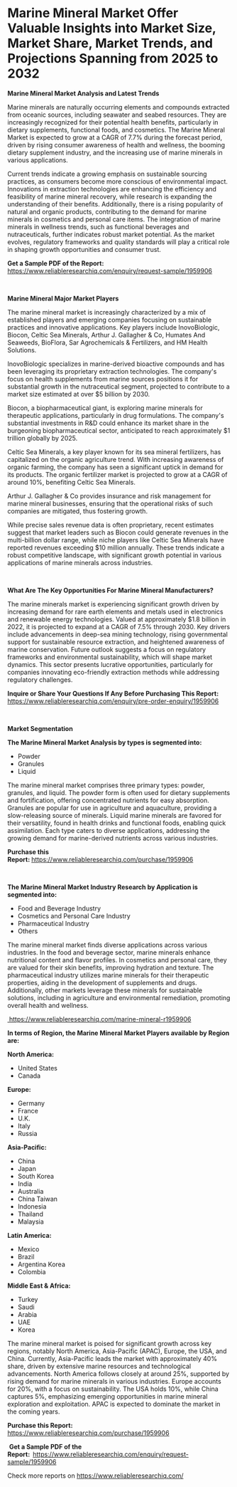 <p><h1>Marine Mineral Market Offer Valuable Insights into Market Size, Market Share, Market Trends, and Projections Spanning from 2025 to 2032</h1></p><p><strong>Marine Mineral Market Analysis and Latest Trends</strong></p>
<p><p>Marine minerals are naturally occurring elements and compounds extracted from oceanic sources, including seawater and seabed resources. They are increasingly recognized for their potential health benefits, particularly in dietary supplements, functional foods, and cosmetics. The Marine Mineral Market is expected to grow at a CAGR of 7.7% during the forecast period, driven by rising consumer awareness of health and wellness, the booming dietary supplement industry, and the increasing use of marine minerals in various applications.</p><p>Current trends indicate a growing emphasis on sustainable sourcing practices, as consumers become more conscious of environmental impact. Innovations in extraction technologies are enhancing the efficiency and feasibility of marine mineral recovery, while research is expanding the understanding of their benefits. Additionally, there is a rising popularity of natural and organic products, contributing to the demand for marine minerals in cosmetics and personal care items. The integration of marine minerals in wellness trends, such as functional beverages and nutraceuticals, further indicates robust market potential. As the market evolves, regulatory frameworks and quality standards will play a critical role in shaping growth opportunities and consumer trust.</p></p>
<p><strong>Get a Sample PDF of the Report:&nbsp;</strong> <a href="https://www.reliableresearchiq.com/enquiry/request-sample/1959906?utm_campaign=3513&utm_medium=2&utm_source=Github&utm_content=ia&utm_term=01042025&utm_id=marine-mineral">https://www.reliableresearchiq.com/enquiry/request-sample/1959906</a></p>
<p>&nbsp;</p>
<p><strong>Marine Mineral Major Market Players</strong></p>
<p><p>The marine mineral market is increasingly characterized by a mix of established players and emerging companies focusing on sustainable practices and innovative applications. Key players include InovoBiologic, Biocon, Celtic Sea Minerals, Arthur J. Gallagher & Co, Humates And Seaweeds, BioFlora, Sar Agrochemicals & Fertilizers, and HM Health Solutions.</p><p>InovoBiologic specializes in marine-derived bioactive compounds and has been leveraging its proprietary extraction technologies. The company's focus on health supplements from marine sources positions it for substantial growth in the nutraceutical segment, projected to contribute to a market size estimated at over $5 billion by 2030.</p><p>Biocon, a biopharmaceutical giant, is exploring marine minerals for therapeutic applications, particularly in drug formulations. The company's substantial investments in R&D could enhance its market share in the burgeoning biopharmaceutical sector, anticipated to reach approximately $1 trillion globally by 2025.</p><p>Celtic Sea Minerals, a key player known for its sea mineral fertilizers, has capitalized on the organic agriculture trend. With increasing awareness of organic farming, the company has seen a significant uptick in demand for its products. The organic fertilizer market is projected to grow at a CAGR of around 10%, benefiting Celtic Sea Minerals.</p><p>Arthur J. Gallagher & Co provides insurance and risk management for marine mineral businesses, ensuring that the operational risks of such companies are mitigated, thus fostering growth.</p><p>While precise sales revenue data is often proprietary, recent estimates suggest that market leaders such as Biocon could generate revenues in the multi-billion dollar range, while niche players like Celtic Sea Minerals have reported revenues exceeding $10 million annually. These trends indicate a robust competitive landscape, with significant growth potential in various applications of marine minerals across industries.</p></p>
<p>&nbsp;</p>
<p><strong>What Are The Key Opportunities For Marine Mineral Manufacturers?</strong></p>
<p><p>The marine minerals market is experiencing significant growth driven by increasing demand for rare earth elements and metals used in electronics and renewable energy technologies. Valued at approximately $1.8 billion in 2022, it is projected to expand at a CAGR of 7.5% through 2030. Key drivers include advancements in deep-sea mining technology, rising governmental support for sustainable resource extraction, and heightened awareness of marine conservation. Future outlook suggests a focus on regulatory frameworks and environmental sustainability, which will shape market dynamics. This sector presents lucrative opportunities, particularly for companies innovating eco-friendly extraction methods while addressing regulatory challenges.</p></p>
<p><strong>Inquire or Share Your Questions If Any Before Purchasing This Report:</strong> <a href="https://www.reliableresearchiq.com/enquiry/pre-order-enquiry/1959906?utm_campaign=3513&utm_medium=2&utm_source=Github&utm_content=ia&utm_term=01042025&utm_id=marine-mineral">https://www.reliableresearchiq.com/enquiry/pre-order-enquiry/1959906</a></p>
<p>&nbsp;</p>
<p><strong>Market Segmentation</strong></p>
<p><strong>The Marine Mineral Market Analysis by types is segmented into:</strong></p>
<p><ul><li>Powder</li><li>Granules</li><li>Liquid</li></ul></p>
<p><p>The marine mineral market comprises three primary types: powder, granules, and liquid. The powder form is often used for dietary supplements and fortification, offering concentrated nutrients for easy absorption. Granules are popular for use in agriculture and aquaculture, providing a slow-releasing source of minerals. Liquid marine minerals are favored for their versatility, found in health drinks and functional foods, enabling quick assimilation. Each type caters to diverse applications, addressing the growing demand for marine-derived nutrients across various industries.</p></p>
<p><strong>Purchase this Report:&nbsp;</strong><a href="https://www.reliableresearchiq.com/purchase/1959906?utm_campaign=3513&utm_medium=2&utm_source=Github&utm_content=ia&utm_term=01042025&utm_id=marine-mineral">https://www.reliableresearchiq.com/purchase/1959906</a></p>
<p>&nbsp;</p>
<p><strong>The Marine Mineral Market Industry Research by Application is segmented into:</strong></p>
<p><ul><li>Food and Beverage Industry</li><li>Cosmetics and Personal Care Industry</li><li>Pharmaceutical Industry</li><li>Others</li></ul></p>
<p><p>The marine mineral market finds diverse applications across various industries. In the food and beverage sector, marine minerals enhance nutritional content and flavor profiles. In cosmetics and personal care, they are valued for their skin benefits, improving hydration and texture. The pharmaceutical industry utilizes marine minerals for their therapeutic properties, aiding in the development of supplements and drugs. Additionally, other markets leverage these minerals for sustainable solutions, including in agriculture and environmental remediation, promoting overall health and wellness.</p></p>
<p><a href="https://www.reliableresearchiq.com/marine-mineral-r1959906?utm_campaign=3513&utm_medium=2&utm_source=Github&utm_content=ia&utm_term=01042025&utm_id=marine-mineral">&nbsp;https://www.reliableresearchiq.com/marine-mineral-r1959906</a></p>
<p><strong>In terms of Region, the Marine Mineral Market Players available by Region are:</strong></p>
<p>
    <p> <strong> North America: </strong>
        <ul>
            <li>United States</li>
            <li>Canada</li>
        </ul>
        </p> 
    <p> <strong> Europe: </strong>
        <ul>
            <li>Germany</li>
            <li>France</li>
            <li>U.K.</li>
            <li>Italy</li>
            <li>Russia</li>
        </ul>
        </p> 
    <p> <strong> Asia-Pacific: </strong>
        <ul>
            <li>China</li>
            <li>Japan</li>
            <li>South Korea</li>
            <li>India</li>
            <li>Australia</li>
            <li>China Taiwan</li>
            <li>Indonesia</li>
            <li>Thailand</li>
            <li>Malaysia</li>
        </ul>
        </p> 
    <p> <strong> Latin America: </strong>
        <ul>
            <li>Mexico</li>
            <li>Brazil</li>
            <li>Argentina Korea</li>
            <li>Colombia</li>
        </ul>
        </p> 
    <p> <strong> Middle East & Africa: </strong>
        <ul>
            <li>Turkey</li>
            <li>Saudi</li>
            <li>Arabia</li>
            <li>UAE</li>
            <li>Korea</li>
        </ul>
    </p>
    </p>
<p><p>The marine mineral market is poised for significant growth across key regions, notably North America, Asia-Pacific (APAC), Europe, the USA, and China. Currently, Asia-Pacific leads the market with approximately 40% share, driven by extensive marine resources and technological advancements. North America follows closely at around 25%, supported by rising demand for marine minerals in various industries. Europe accounts for 20%, with a focus on sustainability. The USA holds 10%, while China captures 5%, emphasizing emerging opportunities in marine mineral exploration and exploitation. APAC is expected to dominate the market in the coming years.</p></p>
<p><strong>Purchase this Report: </strong><a href="https://www.reliableresearchiq.com/purchase/1959906?utm_campaign=3513&utm_medium=2&utm_source=Github&utm_content=ia&utm_term=01042025&utm_id=marine-mineral">https://www.reliableresearchiq.com/purchase/1959906</a></p>
<p>&nbsp;<strong>Get a Sample PDF of the Report:&nbsp;&nbsp;</strong><a href="https://www.reliableresearchiq.com/enquiry/request-sample/1959906?utm_campaign=3513&utm_medium=2&utm_source=Github&utm_content=ia&utm_term=01042025&utm_id=marine-mineral">https://www.reliableresearchiq.com/enquiry/request-sample/1959906</a></p>
<p><strong></strong></p>
<p>Check more reports on <a href="https://www.reliableresearchiq.com/?utm_campaign=3513&utm_medium=2&utm_source=Github&utm_content=ia&utm_term=01042025&utm_id=marine-mineral">https://www.reliableresearchiq.com/</a></p>
